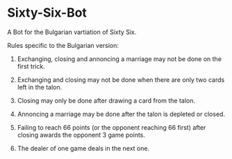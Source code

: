 # Sixty-Six-Bot
A Bot for the Bulgarian vartiation of Sixty Six.

Rules specific to the Bulgarian version:

1. Exchanging, closing and annoncing a marriage may not be done on the first trick.

2. Exchanging and closing may not be done when there are only two cards left in the talon.

3. Closing may only be done after drawing a card from the talon.

4. Annoncing a marriage may be done after the talon is depleted or closed.

5. Failing to reach 66 points (or the opponent reaching 66 first) after closing awards the opponent 3 game points.

6. The dealer of one game deals in the next one.
